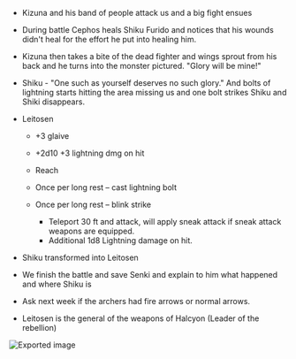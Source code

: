 - Kizuna and his band of people attack us and a big fight ensues
- During battle Cephos heals Shiku Furido and notices that his wounds didn't heal for the effort he put into healing him.
- Kizuna then takes a bite of the dead fighter and wings sprout from his back and he turns into the monster pictured. "Glory will be mine!"
- Shiku - "One such as yourself deserves no such glory." And bolts of lightning starts hitting the area missing us and one bolt strikes Shiku and Shiki disappears.
- Leitosen
    
    - +3 glaive
    - +2d10 +3 lightning dmg on hit
    - Reach
    - Once per long rest – cast lightning bolt
    - Once per long rest – blink strike
        
        - Teleport 30 ft and attack, will apply sneak attack if sneak attack weapons are equipped.
        - Additional 1d8 Lightning damage on hit.
- Shiku transformed into Leitosen
- We finish the battle and save Senki and explain to him what happened and where Shiku is
- Ask next week if the archers had fire arrows or normal arrows.
- Leitosen is the general of the weapons of Halcyon (Leader of the rebellion)

![Exported image](Exported%20image%2020240830122454-0.png)